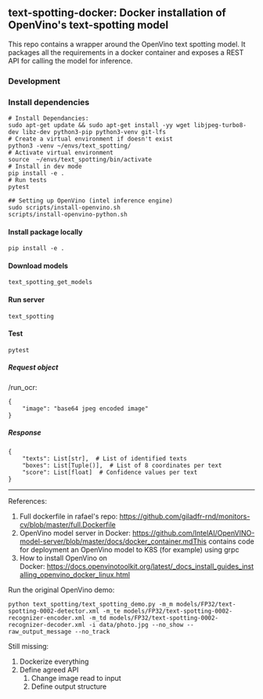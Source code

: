 ## text-spotting-docker: Docker installation of OpenVino's text-spotting model

This repo contains a wrapper around the OpenVino text spotting model. 
It packages all the requirements in a docker container and exposes a REST API for calling the model for inference.

### Development

### Install dependencies
```shell script
# Install Dependancies:
sudo apt-get update && sudo apt-get install -yy wget libjpeg-turbo8-dev libz-dev python3-pip python3-venv git-lfs
# Create a virtual environment if doesn't exist
python3 -venv ~/envs/text_spotting/
# Activate virtual environment
source  ~/envs/text_spotting/bin/activate
# Install in dev mode
pip install -e .
# Run tests
pytest

## Setting up OpenVino (intel inference engine)
sudo scripts/install-openvino.sh
scripts/install-openvino-python.sh
```

#### Install package locally
```shell script
pip install -e .
```



#### Download models
```shell script
text_spotting_get_models
```

#### Run server
```shell script
text_spotting
```

#### Test
```shell script
pytest
```


##### Request object
/run_ocr:
```
{
    "image": "base64 jpeg encoded image"
}
```

##### Response
```
{
    "texts": List[str],  # List of identified texts
    "boxes": List[Tuple()],  # List of 8 coordinates per text
    "score": List[float]  # Confidence values per text
}
```
---

References:

1. Full dockerfile in rafael's repo: https://github.com/giladfr-rnd/monitors-cv/blob/master/full.Dockerfile
1. OpenVino model server in Docker: https://github.com/IntelAI/OpenVINO-model-server/blob/master/docs/docker_container.mdThis contains code for deployment an OpenVino model to K8S (for example) using grpc
1. How to install OpenVino on Docker: https://docs.openvinotoolkit.org/latest/_docs_install_guides_installing_openvino_docker_linux.html

Run the original OpenVino demo:
```
python text_spotting/text_spotting_demo.py -m_m models/FP32/text-spotting-0002-detector.xml -m_te models/FP32/text-spotting-0002-recognizer-encoder.xml -m_td models/FP32/text-spotting-0002-recognizer-decoder.xml -i data/photo.jpg --no_show --raw_output_message --no_track
```

Still missing:

1. Dockerize everything
1. Define agreed API
   1. Change image read to input
   1. Define output structure
